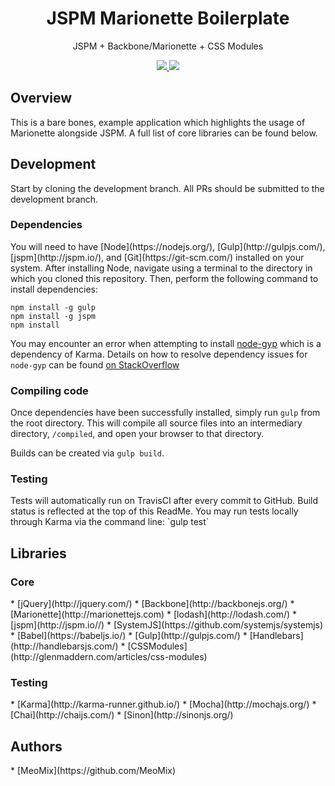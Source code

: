 <h1 align="center">JSPM Marionette Boilerplate</h1>
<p align="center">JSPM + Backbone/Marionette + CSS Modules</p>
<p align="center">
  <a title='Build Status' href="https://travis-ci.org/MeoMix/jspm-marionette-boilerplate">
    <img src='https://travis-ci.org/MeoMix/jspm-marionette-boilerplate.svg?branch=development' />
  </a>
  <a title='Join the chat at https://gitter.im/MeoMix/jspm-marionette-boilerplate' href='https://gitter.im/MeoMix/jspm-marionette-boilerplate?utm_source=badge&utm_medium=badge&utm_campaign=pr-badge&utm_content=badge'>
    <img src='https://badges.gitter.im/MeoMix/jspm-marionette-boilerplate.svg' />
  </a>
</p>

<h2>Overview</h2>

This is a bare bones, example application which highlights the usage of Marionette alongside JSPM. A full list of core libraries can be found below.

<h2>Development</h2>

Start by cloning the development branch. All PRs should be submitted to the development branch.

<h3>Dependencies</h3>
You will need to have [Node](https://nodejs.org/), [Gulp](http://gulpjs.com/), [jspm](http://jspm.io/), and [Git](https://git-scm.com/) installed on your system.
After installing Node, navigate using a terminal to the directory in which you cloned this repository. Then, perform the following command to install dependencies:

```
npm install -g gulp
npm install -g jspm
npm install
```

You may encounter an error when attempting to install [node-gyp](https://github.com/nodejs/node-gyp) which is a dependency of Karma.
Details on how to resolve dependency issues for `node-gyp` can be found [on StackOverflow](http://stackoverflow.com/a/21366601/633438)

<h3>Compiling code</h3>

Once dependencies have been successfully installed, simply run `gulp` from the root directory. This will compile all source files into an intermediary directory, `/compiled`,
and open your browser to that directory.

Builds can be created via `gulp build`.

<h3>Testing</h3>
Tests will automatically run on TravisCI after every commit to GitHub. Build status is reflected at the top of this ReadMe.
You may run tests locally through Karma via the command line: `gulp test`

<h2>Libraries</h2>

<h3>Core</h3>
* [jQuery](http://jquery.com/)
* [Backbone](http://backbonejs.org/)
* [Marionette](http://marionettejs.com)
* [lodash](http://lodash.com/)
* [jspm](http://jspm.io//)
* [SystemJS](https://github.com/systemjs/systemjs)
* [Babel](https://babeljs.io/)
* [Gulp](http://gulpjs.com/)
* [Handlebars](http://handlebarsjs.com/)
* [CSSModules](http://glenmaddern.com/articles/css-modules)

<h3>Testing</h3>
* [Karma](http://karma-runner.github.io/)
* [Mocha](http://mochajs.org/)
* [Chai](http://chaijs.com/)
* [Sinon](http://sinonjs.org/)

<h2>Authors</h2>
* [MeoMix](https://github.com/MeoMix)

